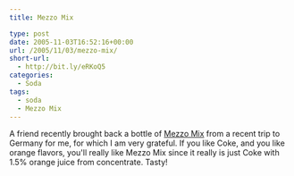 ```yaml
---
title: Mezzo Mix

type: post
date: 2005-11-03T16:52:16+00:00
url: /2005/11/03/mezzo-mix/
short-url:
  - http://bit.ly/eRKoQ5
categories:
  - Soda
tags:
  - soda
  - Mezzo Mix
---
```

A friend recently brought back a bottle of <a href="http://www.mezzomix.de/splash.html">Mezzo Mix</a> from a recent trip to Germany for me, for which I am very grateful. If you like Coke, and you like orange flavors, you'll really like Mezzo Mix since it really is just Coke with 1.5% orange juice from concentrate. Tasty!